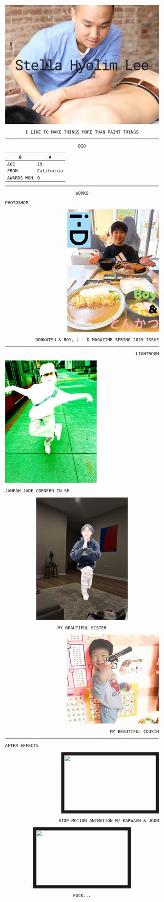   [comment]: <MAIN>

<img src = "Port/Stella Hyolim Lee.png" width = 1100>

<p align="center">
<samp>I LIKE TO MAKE THINGS MORE THAN PAINT THINGS</samp>
</p>

____
  [comment]: <BIO>

<p align="center">
<samp>BIO</samp>
</p>

  [comment]: <TABLE>

<samp>Q</samp> | <samp>A</samp>
-|-
<samp>AGE</samp> | <samp>19</samp>
<samp>FROM</samp> | <samp>California</samp>
<samp>AWARDS WON</samp> | <samp>0</samp>

____
  [comment]: <WORK DISPLAY>

<p align="center">
<samp>WORKS</samp>
</p>

  [comment]: <PHOTOSHOP>

<p align="left">
<samp>PHOTOSHOP</samp>
</p>

<p align="right">
<img src = "Port/i - D.jpg" width = 300>
</p>
<p align="right">
<samp>DONKATSU & BOY, i - D MAGAZINE SPRING 2025 ISSUE</samp>
</p>

____
  [comment]: <LIGHTROOM>
  
<p align="right">
<samp>LIGHTROOM</samp>
</p>

<p align="left">
<img src = "Port/JJCORDERO.jpg" width = 300>
</p>
<p align="left">
<samp>JANEAH JADE CORDERO IN SF</samp>
</p>

<p align="center">
<img src = "Port/Sarah.jpg" width = 300>
</p>
<p align="center">
<samp>MY BEAUTIFUL SISTER</samp>
</p>

<p align="right">
<img src = "Port/SeoHooTIFF.jpg" width = 300>
</p>
<p align="right">
<samp>MY BEAUTIFUL COUSIN</samp>
</p>

____
  [comment]: <AFTER EFFECTS>
<p align="left">
<samp>AFTER EFFECTS</samp>
</p>

<p align="right">
<a href="http://www.youtube.com/watch?feature=player_embedded&v=Tjo-0VqUafg
" target="_blank"><img src="http://img.youtube.com/vi/Tjo-0VqUafg/0.jpg" 
width="300" height="180" border="10" /></a>
</p>
<p align="right">
<samp>STOP MOTION ANIMATION W/ KARWAAN & JOON</samp>
</p>

<p align="center">
<a href="http://www.youtube.com/watch?feature=player_embedded&v=B-pAB22nlUA?si=F-uxrQ6u_TCeI56T
" target="_blank"><img src="http://img.youtube.com/vi/B-pAB22nlUA?si=F-uxrQ6u_TCeI56T/0.jpg" 
width="300" height="180" border="10" /></a>
</p>
<p align="center">
<samp>FUCK...</samp>
</p>
